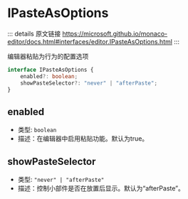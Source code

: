 # IPasteAsOptions
        
::: details 原文链接
https://microsoft.github.io/monaco-editor/docs.html#interfaces/editor.IPasteAsOptions.html
:::


编辑器粘贴为行为的配置选项


```ts
interface IPasteAsOptions {
    enabled?: boolean;
    showPasteSelector?: "never" | "afterPaste";
}
```

## enabled
- 类型: `boolean`
- 描述：在编辑器中启用粘贴功能。默认为true。
## showPasteSelector
- 类型: `"never" | "afterPaste"`
- 描述：控制小部件是否在放置后显示。默认为“afterPaste”。
